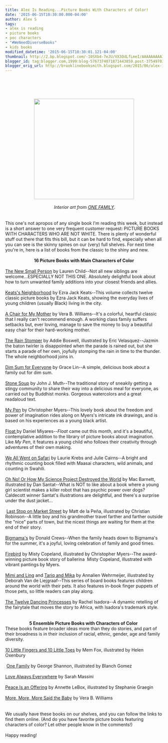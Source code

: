 ```yaml
---
title: Alex Is Reading...Picture Books With Characters of Color!
date: '2015-06-15T10:30:00.000-04:00'
author: Alex S
tags:
- alex is reading
- picture books
- poc characters
- "#WeNeedDiverseBooks"
- kids books
modified_datetime: '2015-06-15T10:30:01.121-04:00'
thumbnail: http://2.bp.blogspot.com/-10SXb4-7eJU/VX3OdLfLmeI/AAAAAAAAAIk/wGNzwlt3fN0/s72-c/one%2Bfamily.jpg
blogger_id: tag:blogger.com,1999:blog-5767374071871443859.post-3754970392942886085
blogger_orig_url: http://brooklinebooksmith.blogspot.com/2015/06/alex-is-readingpicture-books-with.html
---
```


<div style="text-align: left;"><div style="text-align: center;"><br /></div><div style="text-align: center;"><br /></div><div style="text-align: center;"><br /></div><div style="text-align: center;"><br /></div><div class="separator" style="clear: both; text-align: center;"><a href="http://2.bp.blogspot.com/-10SXb4-7eJU/VX3OdLfLmeI/AAAAAAAAAIk/wGNzwlt3fN0/s1600/one%2Bfamily.jpg" imageanchor="1" style="margin-left: 1em; margin-right: 1em;"><img border="0" height="320" src="http://2.bp.blogspot.com/-10SXb4-7eJU/VX3OdLfLmeI/AAAAAAAAAIk/wGNzwlt3fN0/s320/one%2Bfamily.jpg" width="320" /></a></div><div style="text-align: center;"><br /></div><div style="text-align: center;">&nbsp;<i>Interior art from <a href="http://us.macmillan.com/onefamily/georgeshannon">ONE FAMILY</a></i>.</div><div style="text-align: center;"><br /></div><div style="text-align: center;"><br /></div>This one's not apropos of any single book I'm reading this week, but instead is a short answer to one very frequent customer request: PICTURE BOOKS WITH CHARACTERS WHO ARE NOT WHITE. There is plenty of wonderful stuff out there that fits this bill, but it can be hard to find, especially when all you can see is the skinny spines on our (very) full shelves. For next time you're in, here is a list of books from the classic to the shiny and new.<br /><br /></div><div style="text-align: center;"><b>16 Picture Books with Main Characters of Color</b></div><div style="text-align: center;"><b>&nbsp;</b> </div><a href="http://www.brooklinebooksmith-shop.com/book/9780763678104">The New Small Person</a> by Lauren Child--Not all new siblings are welcome...ESPECIALLY NOT THIS ONE. Absolutely delightful book about how to turn unwanted family additions into your closest friends and allies. <br /><br /><a href="http://www.brooklinebooksmith-shop.com/book/9780670035861">Keats's Neighborhood</a> by Ezra Jack Keats--This volume collects twelve classic picture books by Ezra Jack Keats, showing the everyday lives of young children (usually Black) living in the city.<br /><br /><a href="http://www.brooklinebooksmith-shop.com/book/9780688040741">A Chair for My Mother</a> by Vera B. Williams--It's a colorful, heartful classic that I really can't recommend enough. A working class family suffers setbacks but, ever loving, manage to save the money to buy a beautiful easy chair for their hard-working mother.<br /><br /><a href="http://www.brooklinebooksmith-shop.com/book/9780761453932">The Rain Stomper</a> by Addie Boswell, illustrated by Eric Velasquez--Jazmin the baton twirler is disappointed when the parade is rained out, but she starts a parade of her own, joyfully stomping the rain in time to the thunder. The whole neighborhood joins in. <br /><br /><a href="http://www.brooklinebooksmith-shop.com/book/9780440417705">Dim Sum for Everyone</a> by Grace Lin--A simple, delicious book about a family out for dim sum.<br /><br /><a href="http://www.brooklinebooksmith-shop.com/book/9780439339094">Stone Soup</a> by John J. Muth--The traditional story of sneakily getting a stingy community to share their way into a delicious meal for everyone, as carried out by Buddhist monks. Gorgeous watercolors and a great readaloud text.<br /><br /><a href="http://www.brooklinebooksmith-shop.com/book/9781423103714">My Pen</a> by Christopher Myers--This lovely book about the freedom and power of imagination rides along on Myers's intricate ink drawings, and is based on his experiences as a young black artist.<br /><br /><a href="http://www.brooklinebooksmith-shop.com/book/9781481415248">Float </a>by Daniel Miyares--<i>Float</i> came out this month, and it's a beautiful, contemplative addition to the library of picture books about imagination. Like <i>My Pen</i>, it features a young child who follows their creativity through adventures of their own making.&nbsp; <br /><br /><a href="http://www.brooklinebooksmith-shop.com/book/9781841481197">We All Went on Safari</a> by Laurie Krebs and Julie Cairns--A bright and rhythmic counting book filled with Maasai characters, wild animals, and counting in Swahili. <br /><br /><a href="http://www.brooklinebooksmith-shop.com/book/9781423123125">Oh No! Or How My Science Project Destroyed the World</a> by Mac Barnett, illustrated by Dan Santat--What is NOT to like about a book where a young girl scientist makes a killer robot that has psychic power over dogs? Caldecott winner Santat's illustrations are delightful, and there's a surprise under the dust jacket...<br /><br />&nbsp;<a href="http://www.brooklinebooksmith-shop.com/book/9780399257742">Last Stop on Market Street</a> by Matt de la Peña, illustrated by Christian Robinson--A little boy and his grandmother travel farther and farther outside the "nice" parts of town, but the nicest things are waiting for them at the end of their story.<br /><br /><a href="http://www.brooklinebooksmith-shop.com/book/9780688158422">Bigmama's</a> by Donald Crews--When the family heads down to Bigmama's for the summer, it's a joyful, loving celebration of family and good times.<br /><br /><a href="http://www.brooklinebooksmith-shop.com/book/9780399166150">Firebird</a> by Misty Copeland, illustrated by Christopher Myers--The award-winning picture book story of ballerina&nbsp; Misty Copeland, illustrated with vibrant pantings by Myers.<br /><br /><a href="http://www.brooklinebooksmith-shop.com/book/9780764167652">Mimi and Ling</a> and <a href="http://www.brooklinebooksmith-shop.com/book/9780764167645">Tariq and Mika</a> by Annalien Wehrmeijer, illustrated by Deborah Van de Liejgraaf--This series of board books features children around the world with their pets. It also features in-book finger puppets of those pets, so little readers can play along.<br /><br /><a href="http://www.brooklinebooksmith-shop.com/book/9780142414507">The Twelve Dancing Princesses</a> by Rachel Isadora--A dynamic retelling of the fairytale that moves the story to Africa, with Isadora's trademark style. <br /><br /><br /><div style="text-align: center;"><b>5 Ensemble Picture Books with Characters of Color&nbsp;</b><br /><div style="text-align: left;">These books feature broader ideas more than they do stories, and part of their broadness is in their inclusion of racial, ethnic, gender, age and family diversity.<b> </b></div></div><br /><a href="http://www.brooklinebooksmith-shop.com/book/9780547366203">10 Little Fingers and 10 Little Toes</a> by Mem Fox, illustrated by Helen Oxenbury<br /><br />&nbsp;<a href="http://www.brooklinebooksmith-shop.com/book/9780374300036">One Family</a> by George Shannon, illustrated by Blanch Gomez<br /><br /><a href="http://www.brooklinebooksmith-shop.com/book/9780385375528">Love Always Everywhere</a> by Sarah Massini<br /><br /><a href="http://www.brooklinebooksmith-shop.com/book/9780803740914">Peace Is an Offering</a> by Annette LeBox, illustrated by Stephanie Graegin<br /><br /><a href="http://www.brooklinebooksmith-shop.com/book/9780688156343">More, More, More Said the Baby</a> by Vera B. Williams<br /><br /><br />We usually have these books on our shelves, and you can follow the links to find them online. (And do you have favorite picture books featuring characters of color? Let other people know in the comments!)<br /><br />Happy reading!<br /><br />